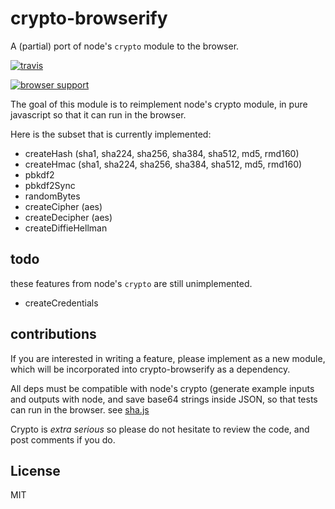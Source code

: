 # crypto-browserify

A (partial) port of node's `crypto` module to the browser.

[![travis](https://secure.travis-ci.org/dominictarr/crypto-browserify.png?branch=master)](https://travis-ci.org/dominictarr/crypto-browserify)

[![browser support](http://ci.testling.com/dominictarr/crypto-browserify.png)](http://ci.testling.com/dominictarr/crypto-browserify)

The goal of this module is to reimplement node's crypto module,
in pure javascript so that it can run in the browser.

Here is the subset that is currently implemented:

* createHash (sha1, sha224, sha256, sha384, sha512, md5, rmd160)
* createHmac (sha1, sha224, sha256, sha384, sha512, md5, rmd160)
* pbkdf2
* pbkdf2Sync
* randomBytes
* createCipher (aes)
* createDecipher (aes)
* createDiffieHellman

## todo

these features from node's `crypto` are still unimplemented.

* createCredentials

## contributions

If you are interested in writing a feature, please implement as a new module,
which will be incorporated into crypto-browserify as a dependency.

All deps must be compatible with node's crypto
(generate example inputs and outputs with node,
and save base64 strings inside JSON, so that tests can run in the browser.
see [sha.js](https://github.com/dominictarr/sha.js)

Crypto is _extra serious_ so please do not hesitate to review the code,
and post comments if you do.

## License

MIT


